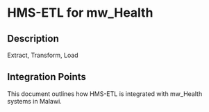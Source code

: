 # HMS-ETL for mw_Health

## Description

Extract, Transform, Load

## Integration Points

This document outlines how HMS-ETL is integrated with mw_Health systems in Malawi.

